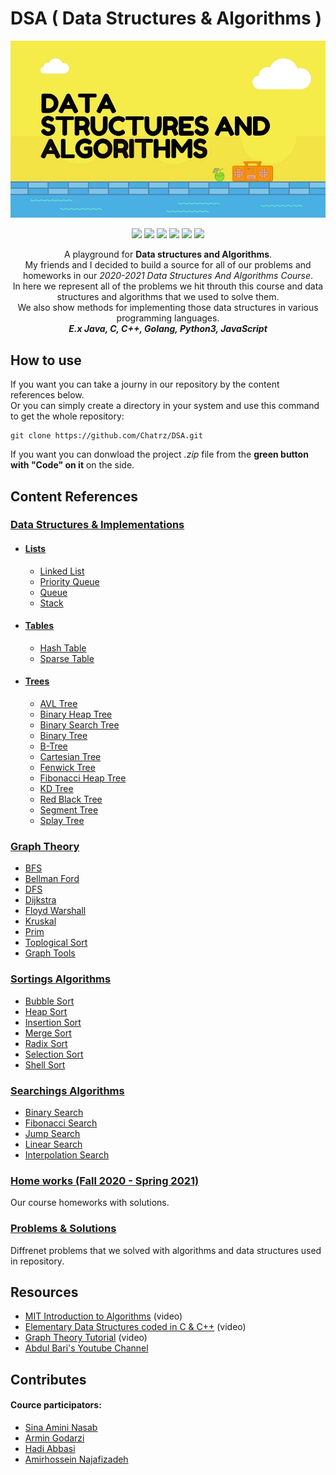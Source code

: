 # DSA ( Data Structures & Algorithms )

<p align="center">
  <img src="https://github.com/Chatrz/DSA/blob/master/logo.jpg" width=700 />
</p>

<p align="center">
  <img src="https://camo.githubusercontent.com/13e18ab9046dbfdf25bb7a0448ec88710166b5ec85f3cd1b57efe2a9aa4ccdd6/68747470733a2f2f6564656e742e6769746875622e696f2f537570657254696e7949636f6e732f696d616765732f7376672f676f2e737667" width=40 />
  <img src="https://camo.githubusercontent.com/9496882abd182958bcea4238ab44f7eb8928d7a4144c150f18f6c55ceb9b4490/68747470733a2f2f6564656e742e6769746875622e696f2f537570657254696e7949636f6e732f696d616765732f7376672f6a6176617363726970742e737667" width=40 />
  <img src="https://camo.githubusercontent.com/a870803f30db1d15495072fa9e946a7fa6a6fc1a47fe12324aaf7509c410fc4a/68747470733a2f2f6564656e742e6769746875622e696f2f537570657254696e7949636f6e732f696d616765732f7376672f6a6176612e737667" width=40 />
  <img src="https://camo.githubusercontent.com/aa96ee3a3352c9c3c2161d3e95698d0885a277ab85d617fe77912627d37a3959/68747470733a2f2f6564656e742e6769746875622e696f2f537570657254696e7949636f6e732f696d616765732f7376672f707974686f6e2e737667" width=40 />
  <img src="https://camo.githubusercontent.com/1141fa873ae7371cd6b723fef0cd57ca14923123983844571416854b7f5e8fb6/68747470733a2f2f6564656e742e6769746875622e696f2f537570657254696e7949636f6e732f696d616765732f7376672f63706c7573706c75732e737667" width=40 />
  <img src="https://camo.githubusercontent.com/e4fdf8e13eef67214e92d2a93622403f33c552427d2f0bc0a92b670adcad1e08/68747470733a2f2f6564656e742e6769746875622e696f2f537570657254696e7949636f6e732f696d616765732f7376672f636f696c2e737667" width=40 />
</p>

<p align="center">
  A playground for <b>Data structures and Algorithms</b>.<br />
  My friends and I decided to build a source for all of our problems and homeworks in our <i>2020-2021 Data Structures And Algorithms Course</i>. <br />
  In here we represent all of the problems we hit throuth this course and data structures and algorithms that we used to solve them. <br />
  We also show methods for implementing those data structures in various programming languages.<br />
    <b><i>E.x Java, C, C++, Golang, Python3, JavaScript</i></b>
</p>

## How to use
<p>
  If you want you can take a journy in our repository by the content references below.<br />
  Or you can simply create a directory in your system and use this command to get the whole repository:<br />
  
  ```git
  git clone https://github.com/Chatrz/DSA.git
  ```
  
  If you want you can donwload the project <i>.zip</i> file from the <b>green button with "Code" on it</b> on the side.
</p>

## Content References

### [Data Structures & Implementations](https://github.com/Chatrz/DSA/tree/amirhossein/Data%20Structures)

* #### [Lists](https://github.com/Chatrz/DSA/tree/amirhossein/Data%20Structures/Lists)
  * [Linked List](https://github.com/Chatrz/DSA/tree/amirhossein/Data%20Structures/Lists/LinkedList)
  * [Priority Queue](https://github.com/Chatrz/DSA/tree/amirhossein/Data%20Structures/Lists/PriorityQueue)
  * [Queue](https://github.com/Chatrz/DSA/tree/amirhossein/Data%20Structures/Lists/Queue)
  * [Stack](https://github.com/Chatrz/DSA/tree/amirhossein/Data%20Structures/Lists/Stack)

* #### [Tables](https://github.com/Chatrz/DSA/tree/amirhossein/Data%20Structures/Tables)
  * [Hash Table](https://github.com/Chatrz/DSA/tree/amirhossein/Data%20Structures/Tables/HashTable)
  * [Sparse Table](https://github.com/Chatrz/DSA/tree/amirhossein/Data%20Structures/Tables/SparseTable)

* #### [Trees](https://github.com/Chatrz/DSA/tree/amirhossein/Data%20Structures/Trees)
  * [AVL Tree](https://github.com/Chatrz/DSA/tree/amirhossein/Data%20Structures/Trees/AVLTree)
  * [Binary Heap Tree](https://github.com/Chatrz/DSA/tree/amirhossein/Data%20Structures/Trees/BinaryHeapTree)
  * [Binary Search Tree](https://github.com/Chatrz/DSA/tree/amirhossein/Data%20Structures/Trees/BinarySearchTree)
  * [Binary Tree](https://github.com/Chatrz/DSA/tree/amirhossein/Data%20Structures/Trees/BinaryTree)
  * [B-Tree](https://github.com/Chatrz/DSA/tree/amirhossein/Data%20Structures/Trees/BTree)
  * [Cartesian Tree](https://github.com/Chatrz/DSA/tree/amirhossein/Data%20Structures/Trees/CartesianTree)
  * [Fenwick Tree](https://github.com/Chatrz/DSA/tree/amirhossein/Data%20Structures/Trees/FenwickTree)
  * [Fibonacci Heap Tree](https://github.com/Chatrz/DSA/tree/amirhossein/Data%20Structures/Trees/FibonacciHeapTree)
  * [KD Tree](https://github.com/Chatrz/DSA/tree/master/Data%20Structures/Trees/K-DTree)
  * [Red Black Tree](https://github.com/Chatrz/DSA/tree/amirhossein/Data%20Structures/Trees/RedBlackTree)
  * [Segment Tree](https://github.com/Chatrz/DSA/tree/amirhossein/Data%20Structures/Trees/SegmentTree)
  * [Splay Tree](https://github.com/Chatrz/DSA/tree/amirhossein/Data%20Structures/Trees/SplayTree)

### [Graph Theory](https://github.com/Chatrz/DSA/tree/amirhossein/Graph%20Theory)
  * [BFS](https://github.com/Chatrz/DSA/tree/amirhossein/Graph%20Theory/BFS)
  * [Bellman Ford](https://github.com/Chatrz/DSA/tree/amirhossein/Graph%20Theory/BellmenFord)
  * [DFS](https://github.com/Chatrz/DSA/tree/amirhossein/Graph%20Theory/DFS)
  * [Dijkstra](https://github.com/Chatrz/DSA/tree/amirhossein/Graph%20Theory/Dijkstra)
  * [Floyd Warshall](https://github.com/Chatrz/DSA/tree/amirhossein/Graph%20Theory/FloydWarshall)
  * [Kruskal](https://github.com/Chatrz/DSA/tree/amirhossein/Graph%20Theory/Kruskal)
  * [Prim](https://github.com/Chatrz/DSA/tree/amirhossein/Graph%20Theory/Prim)
  * [Toplogical Sort](https://github.com/Chatrz/DSA/tree/amirhossein/Graph%20Theory/ToolsForBuildingGraph)
  * [Graph Tools](https://github.com/Chatrz/DSA/tree/amirhossein/Graph%20Theory/ToplogicalSort)

### [Sortings Algorithms](https://github.com/Chatrz/DSA/tree/amirhossein/Sortings%20Algorithms)
  * [Bubble Sort](https://github.com/Chatrz/DSA/tree/amirhossein/Sortings%20Algorithms/BubbleSort)
  * [Heap Sort](https://github.com/Chatrz/DSA/tree/amirhossein/Sortings%20Algorithms/HeapSort)
  * [Insertion Sort](https://github.com/Chatrz/DSA/tree/amirhossein/Sortings%20Algorithms/InsertionSort)
  * [Merge Sort](https://github.com/Chatrz/DSA/tree/amirhossein/Sortings%20Algorithms/MergeSort)
  * [Radix Sort](https://github.com/Chatrz/DSA/tree/amirhossein/Sortings%20Algorithms/RadixSort)
  * [Selection Sort](https://github.com/Chatrz/DSA/tree/amirhossein/Sortings%20Algorithms/SelectionSort)
  * [Shell Sort](https://github.com/Chatrz/DSA/tree/amirhossein/Sortings%20Algorithms/ShellSort)

### [Searchings Algorithms](https://github.com/Chatrz/DSA/tree/amirhossein/Searchings%20Algorithms)
  * [Binary Search](https://github.com/Chatrz/DSA/tree/amirhossein/Searchings%20Algorithms/BinarySearch)
  * [Fibonacci Search](https://github.com/Chatrz/DSA/tree/amirhossein/Searchings%20Algorithms/FibonacciSearch)
  * [Jump Search](https://github.com/Chatrz/DSA/tree/amirhossein/Searchings%20Algorithms/JumpSearch)
  * [Linear Search](https://github.com/Chatrz/DSA/tree/amirhossein/Searchings%20Algorithms/LinearSearch)
  * [Interpolation Search](https://github.com/Chatrz/DSA/tree/master/Searchings%20Algorithms/InterpolationSearch)

### [Home works (Fall 2020 - Spring 2021)](https://github.com/Chatrz/DSA/tree/amirhossein/Homeworks%20(Fall%2099))
  <p> Our course homeworks with solutions. </p>
  
### [Problems & Solutions](https://github.com/Chatrz/DSA/tree/master/Problems%20%26%20Solutions)
  <p> Diffrenet problems that we solved with algorithms and data structures used in repository. </p>

## Resources 
* [MIT Introduction to Algorithms](https://www.youtube.com/playlist?list=PLUl4u3cNGP61Oq3tWYp6V_F-5jb5L2iHb) (video)
* [Elementary Data Structures coded in C & C++](https://www.youtube.com/watch?v=92S4zgXN17o&list=PL2_aWCzGMAwI3W_JlcBbtYTwiQSsOTa6P) (video)
* [Graph Theory Tutorial](https://www.youtube.com/watch?v=09_LlHjoEiY&list=WL&index=14&t=20369s) (video)
* [Abdul Bari's Youtube Channel](UCZCFT11CWBi3MHNlGf019nw)

## Contributes
  <h4>Cource participators:</h4>
  <ul>
    <li><a href="https://github.com/sinamna">Sina Amini Nasab</a></li>
    <li><a href="https://github.com/Armingodiz">Armin Godarzi</a></li>
    <li><a href="https://github.com/hawwwdi">Hadi Abbasi</a></li>
    <li><a href="https://github.com/amirhnajafiz">Amirhossein Najafizadeh</a></li>
  </ul>

